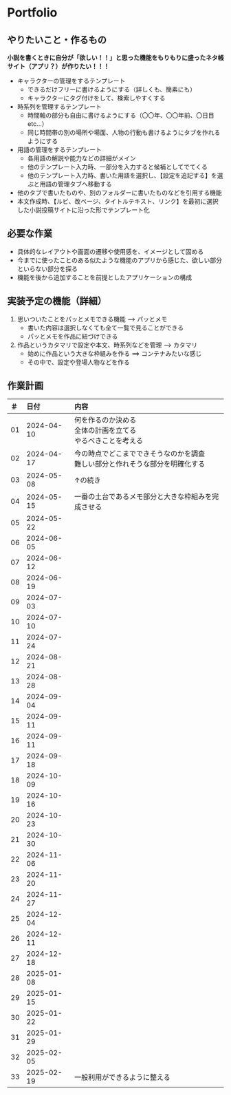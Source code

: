 # Portfolio

## やりたいこと・作るもの
**小説を書くときに自分が「欲しい！！」と思った機能をもりもりに盛ったネタ帳サイト（アプリ？）が作りたい！！！**
+ キャラクターの管理をするテンプレート
  * できるだけフリーに書けるようにする（詳しくも、簡素にも）
  * キャラクターにタグ付けをして、検索しやすくする
+ 時系列を管理するテンプレート
  * 時間軸の部分も自由に書けるようにする（〇〇年、〇〇年前、〇日目etc…）
  * 同じ時間帯の別の場所や場面、人物の行動も書けるようにタブを作れるようにする
+ 用語の管理をするテンプレート
  * 各用語の解説や能力などの詳細がメイン
  * 他のテンプレート入力時、一部分を入力すると候補としてでてくる
  * 他のテンプレート入力時、書いた用語を選択し、【設定を追記する】を選ぶと用語の管理タブへ移動する
+ 他のタブで書いたものや、別のフォルダーに書いたものなどを引用する機能
+ 本文作成時、【ルビ、改ページ、タイトルテキスト、リンク】を最初に選択した小説投稿サイトに沿った形でテンプレート化


## 必要な作業
+ 具体的なレイアウトや画面の遷移や使用感を、イメージとして固める
+ 今までに使ったことのある似たような機能のアプリから感じた、欲しい部分といらない部分を探る
+ 機能を後から追加することを前提としたアプリケーションの構成


## 実装予定の機能（詳細）
1. 思いついたことをパッとメモできる機能 --> パッとメモ
   + 書いた内容は選択しなくても全て一覧で見ることができる
   + パッとメモを作品に紐づけできる
2. 作品というカタマリで設定や本文、時系列などを管理 --> カタマリ
   + 始めに作品という大きな枠組みを作る ==> コンテナみたいな感じ
   + その中で、設定や登場人物などを作る


## 作業計画

| ＃ | 日付 | 内容 |
|:---|:---|:---|
| 01 | 2024-04-10 | 何を作るのか決める <br> 全体の計画を立てる <br> やるべきことを考える |
| 02 | 2024-04-17 | 今の時点でどこまでできそうなのかを調査 <br> 難しい部分と作れそうな部分を明確化する |
| 03 | 2024-05-08 | ↑の続き |
| 04 | 2024-05-15 | 一番の土台であるメモ部分と大きな枠組みを完成させる |
| 05 | 2024-05-22 |  |
| 06 | 2024-06-05 |  |
| 07 | 2024-06-12 |  |
| 08 | 2024-06-19 |  |
| 09 | 2024-07-03 |  |
| 10 | 2024-07-10 |  |
| 11 | 2024-07-24 |  |
| 12 | 2024-08-21 |  |
| 13 | 2024-08-28 |  |
| 14 | 2024-09-04 |  |
| 15 | 2024-09-11 |  |
| 16 | 2024-09-11 |  |
| 17 | 2024-09-18 |  |
| 18 | 2024-10-09 |  |
| 19 | 2024-10-16 |  |
| 20 | 2024-10-23 |  |
| 21 | 2024-10-30 |  |
| 22 | 2024-11-06 |  |
| 23 | 2024-11-20 |  |
| 24 | 2024-11-27 |  |
| 25 | 2024-12-04 |  |
| 26 | 2024-12-11 |  |
| 27 | 2024-12-18 |  |
| 28 | 2025-01-08 |  |
| 29 | 2025-01-15 |  |
| 30 | 2025-01-22 |  |
| 31 | 2025-01-29 |  |
| 32 | 2025-02-05 |  |
| 33 | 2025-02-19 | 一般利用ができるように整える |
